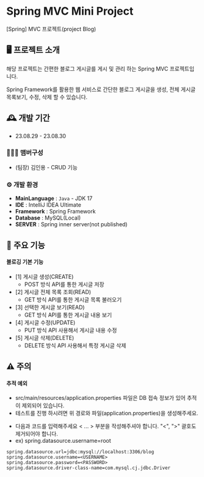 # Spring MVC Mini Project
[Spring] MVC 프로젝트(project Blog)

## 🖥️ 프로젝트 소개
해당 프로젝트는 간편한 블로그 게시글를 게시 및 관리 하는 Spring MVC 프로젝트입니다.

Spring Framework를 활용한 웹 서비스로 간단한 블로그 게시글을 생성, 전체 게시글 목록보기, 수정, 삭제 할 수 있습니다.

## 🕰️ 개발 기간
* 23.08.29 - 23.08.30

### 🧑‍🤝‍🧑 맴버구성
- (팀장) 김인용 - CRUD 기능

### ⚙️ 개발 환경
- **MainLanguage** : `Java` - JDK 17
- **IDE** : IntelliJ IDEA Ultimate
- **Framework** : Spring Framework
- **Database** : MySQL(Local)
- **SERVER** : Spring inner server(not published)

## 📌 주요 기능
#### 블로깅 기본 기능
* [1] 게시글 생성(CREATE)
    - POST 방식 API를 통한 게시글 저장
* [2] 게시글 전체 목록 조회(READ)
    - GET 방식 API를 통한 게시글 목록 불러오기
* [3] 선택한 게시글 보기(READ)
    - GET 방식 API를 통한 게시글 내용 보기
* [4] 게시글 수정(UPDATE)
    - PUT 방식 API 사용해서 게시글 내용 수정
* [5] 게시글 삭제(DELETE)
    - DELETE 방식 API 사용해서 특정 게시글 삭제

## ⚠️ 주의
#### 추적 예외
* src/main/resources/application.properties 파일은 DB 접속 정보가 있어 추적이 제외되어 있습니다.
* 테스트를 진행 하시려면 위 경로와 파일(application.properties)을 생성해주세요.
- 다음과 코드를 입력해주세요 < ... > 부분을 작성해주셔야 합니다. "<", ">" 괄호도 제거되어야 합니다.
- ex) spring.datasource.username=root
```
spring.datasource.url=jdbc:mysql://localhost:3306/blog
spring.datasource.username=<USERNAME>
spring.datasource.password=<PASSWORD>
spring.datasource.driver-class-name=com.mysql.cj.jdbc.Driver
```